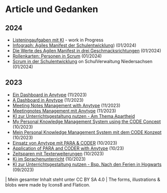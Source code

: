 # Article und Gedanken

## 2024

- [Listeningaufgaben mit KI](/articles/2024-01_Listeningaufgaben-mi-Ki/2024-01_Listeningaufgaben-mi-Ki.md) - work in Progress
- [Infograph: Agiles Manifest der Schulentwicklung](/articles/)) (01/2024)
- [Die Werte des Agilen Manifest in drei Geschmacksrichtungen](/articles/2024-01-04_Scrum%20in%20der%20Schulentwicklung/2024-01-14_Scrum-Material-Agilesmanifest.md) (01/2024)
- [Rollenkarten: Personen in Scrum](/articles/2024-01-04_Scrum%20in%20der%20Schulentwicklung/2024-01-14_Scrum-Material-Personenkarten.md) (01/2024)
- [Scrum in der Schulentwicklung](articles/Scrum-in-der-Schulentwicklung.md) on SchulVerwaltung Niedersachsen (01/2024)

## 2023

- [Ein Dashboard in Anytype](/articles/2023_Anytype/2023_Anytype-Dashboard/2023_Anytype-Dashboard.md) (11/2023)
- [A Dashboard in Anytype](/articles/2023_Anytype/2023_Anytype-Dashboard/2023_Anytype-Dashboard-EN.md) (11/2023)
- [Meeting Notes Management with Anytype](/articles/2023_Anytype/2023_Anytype-Meetingnotes/2023_Antype-Meetingnotes-EN.md) (11/2023)
- [Meetingnotes Management mit Anytype](/articles/2023_Anytype/2023_Anytype-Meetingnotes/2023_Anytype-Meetingnotes.md) (11/2023)
- [KI zur Unterrichtsgestaltung nutzen - Am Thema Apartheid](/articles/Unterrichtsentwicklung-mit-KI/2023-11_KI-EN-Apartheid.md)
- [My Personal Knowledge Management System using the CODE Concept](/articles/2023_Anytype/2023_Mein-PKM_mit-CODE/2023_MY-PKM-with-Code.md) (10/2023)
- [Mein Personal Knowledge Management System mit dem CODE Konzept](/articles/2023_Anytype/2023_Mein-PKM_mit-CODE/2023_Mein-PKM_mit-CODE.md) (10/2023)
- [Einsatz von Anytype mit PARA & CODER](/articles/2023_Anytype/2023_Anytype-mit-PARA/2023_Using-PARA-with-Anytype.md) (10/2023)
- [Application of PARA and CODER with Anytype](/articles/2023_Anytype/2023_Anytype-mit-PARA/2023_Using-PARA-with-Anytype-EN.md) (10/23)
- [Zeitsparen mit Texterweiterungen](/articles/2023-10-13_Rockettypist/2023-10-13_RocketTypist.md) (10/2023)
- [Ki im Sprachenunterricht](/articles/Ki-im-Sprachenunterricht/2023-10_Ki-im-Sprachenunterricht.md) (10/2023)
- [KI zur Unterrichtsgestaltung nutzen - Bsp. Nach den Ferien in Hogwarts](/articles/Unterrichtsentwicklung-mit-KI/2023-09_KI-DE-Nach_den_Ferien_in_Hogwarts.md) (09/2023)


| Mein gesamter Inhalt steht unter CC BY SA 4.0
| The forms, illustrations & blobs were made by Icons8 and Flaticon.
